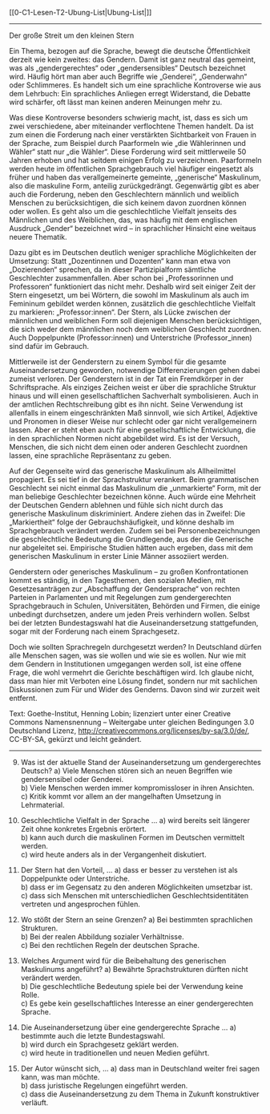 [[0-C1-Lesen-T2-Ubung-List|Ubung-List|]]

---

Der große Streit um den kleinen Stern

Ein Thema, bezogen auf die Sprache, bewegt die deutsche Öffentlichkeit derzeit wie kein zweites: das Gendern. Damit ist ganz neutral das gemeint, was als „gendergerechtes“ oder „gendersensibles“ Deutsch bezeichnet wird. Häufig hört man aber auch Begriffe wie „Genderei“, „Genderwahn“ oder Schlimmeres. Es handelt sich um eine sprachliche Kontroverse wie aus dem Lehrbuch: Ein sprachliches Anliegen erregt Widerstand, die Debatte wird schärfer, oft lässt man keinen anderen Meinungen mehr zu.

Was diese Kontroverse besonders schwierig macht, ist, dass es sich um zwei verschiedene, aber miteinander verflochtene Themen handelt. Da ist zum einen die Forderung nach einer verstärkten Sichtbarkeit von Frauen in der Sprache, zum Beispiel durch Paarformeln wie „die Wählerinnen und Wähler“ statt nur „die Wähler“. Diese Forderung wird seit mittlerweile 50 Jahren erhoben und hat seitdem einigen Erfolg zu verzeichnen. Paarformeln werden heute im öffentlichen Sprachgebrauch viel häufiger eingesetzt als früher und haben das verallgemeinerte gemeinte, „generische“ Maskulinum, also die maskuline Form, anteilig zurückgedrängt. Gegenwärtig gibt es aber auch die Forderung, neben den Geschlechtern männlich und weiblich Menschen zu berücksichtigen, die sich keinem davon zuordnen können oder wollen. Es geht also um die geschlechtliche Vielfalt jenseits des Männlichen und des Weiblichen, das, was häufig mit dem englischen Ausdruck „Gender“ bezeichnet wird – in sprachlicher Hinsicht eine weitaus neuere Thematik.

Dazu gibt es im Deutschen deutlich weniger sprachliche Möglichkeiten der Umsetzung: Statt „Dozentinnen und Dozenten“ kann man etwa von „Dozierenden“ sprechen, da in dieser Partizipialform sämtliche Geschlechter zusammenfallen. Aber schon bei „Professorinnen und Professoren“ funktioniert das nicht mehr. Deshalb wird seit einiger Zeit der Stern eingesetzt, um bei Wörtern, die sowohl im Maskulinum als auch im Femininum gebildet werden können, zusätzlich die geschlechtliche Vielfalt zu markieren: „Professor:innen“. Der Stern, als Lücke zwischen der männlichen und weiblichen Form soll diejenigen Menschen berücksichtigen, die sich weder dem männlichen noch dem weiblichen Geschlecht zuordnen. Auch Doppelpunkte (Professor:innen) und Unterstriche (Professor_innen) sind dafür im Gebrauch.

Mittlerweile ist der Genderstern zu einem Symbol für die gesamte Auseinandersetzung geworden, notwendige Differenzierungen gehen dabei zumeist verloren. Der Genderstern ist in der Tat ein Fremdkörper in der Schriftsprache. Als einziges Zeichen weist er über die sprachliche Struktur hinaus und will einen gesellschaftlichen Sachverhalt symbolisieren. Auch in der amtlichen Rechtschreibung gibt es ihn nicht. Seine Verwendung ist allenfalls in einem eingeschränkten Maß sinnvoll, wie sich Artikel, Adjektive und Pronomen in dieser Weise nur schlecht oder gar nicht verallgemeinern lassen. Aber er steht eben auch für eine gesellschaftliche Entwicklung, die in den sprachlichen Normen nicht abgebildet wird. Es ist der Versuch, Menschen, die sich nicht dem einen oder anderen Geschlecht zuordnen lassen, eine sprachliche Repräsentanz zu geben.

Auf der Gegenseite wird das generische Maskulinum als Allheilmittel propagiert. Es sei tief in der Sprachstruktur verankert. Beim grammatischen Geschlecht sei nicht einmal das Maskulinum die „unmarkierte“ Form, mit der man beliebige Geschlechter bezeichnen könne. Auch würde eine Mehrheit der Deutschen Gendern ablehnen und fühle sich nicht durch das generische Maskulinum diskriminiert. Andere ziehen das in Zweifel: Die „Markiertheit“ folge der Gebrauchshäufigkeit, und könne deshalb im Sprachgebrauch verändert werden. Zudem sei bei Personenbezeichnungen die geschlechtliche Bedeutung die Grundlegende, aus der die Generische nur abgeleitet sei. Empirische Studien hätten auch ergeben, dass mit dem generischen Maskulinum in erster Linie Männer assoziiert werden.

Genderstern oder generisches Maskulinum – zu großen Konfrontationen kommt es ständig, in den Tagesthemen, den sozialen Medien, mit Gesetzesanträgen zur „Abschaffung der Gendersprache“ von rechten Parteien in Parlamenten und mit Regelungen zum gendergerechten Sprachgebrauch in Schulen, Universitäten, Behörden und Firmen, die einige unbedingt durchsetzen, andere um jeden Preis verhindern wollen. Selbst bei der letzten Bundestagswahl hat die Auseinandersetzung stattgefunden, sogar mit der Forderung nach einem Sprachgesetz.

Doch wie sollten Sprachregeln durchgesetzt werden? In Deutschland dürfen alle Menschen sagen, was sie wollen und wie sie es wollen. Nur wie mit dem Gendern in Institutionen umgegangen werden soll, ist eine offene Frage, die wohl vermehrt die Gerichte beschäftigen wird. Ich glaube nicht, dass man hier mit Verboten eine Lösung findet, sondern nur mit sachlichen Diskussionen zum Für und Wider des Genderns. Davon sind wir zurzeit weit entfernt.

Text: Goethe-Institut, Henning Lobin; lizenziert unter einer Creative Commons Namensnennung – Weitergabe unter gleichen Bedingungen 3.0 Deutschland Lizenz, http://creativecommons.org/licenses/by-sa/3.0/de/, CC-BY-SA, gekürzt und leicht geändert.

---

9. Was ist der aktuelle Stand der Auseinandersetzung um gendergerechtes Deutsch?
a) Viele Menschen stören sich an neuen Begriffen wie gendersensibel oder Genderei.  
b) Viele Menschen werden immer kompromissloser in ihren Ansichten.  
c) Kritik kommt vor allem an der mangelhaften Umsetzung in Lehrmaterial.  

10. Geschlechtliche Vielfalt in der Sprache ...
a) wird bereits seit längerer Zeit ohne konkretes Ergebnis erörtert.  
b) kann auch durch die maskulinen Formen im Deutschen vermittelt werden.  
c) wird heute anders als in der Vergangenheit diskutiert.  

11. Der Stern hat den Vorteil, ...
a) dass er besser zu verstehen ist als Doppelpunkte oder Unterstriche.  
b) dass er im Gegensatz zu den anderen Möglichkeiten umsetzbar ist.  
c) dass sich Menschen mit unterschiedlichen Geschlechtsidentitäten vertreten und angesprochen fühlen.  

12. Wo stößt der Stern an seine Grenzen?
a) Bei bestimmten sprachlichen Strukturen.  
b) Bei der realen Abbildung sozialer Verhältnisse.  
c) Bei den rechtlichen Regeln der deutschen Sprache.  

13. Welches Argument wird für die Beibehaltung des generischen Maskulinums angeführt?
a) Bewährte Sprachstrukturen dürften nicht verändert werden.  
b) Die geschlechtliche Bedeutung spiele bei der Verwendung keine Rolle.  
c) Es gebe kein gesellschaftliches Interesse an einer gendergerechten Sprache.  

14. Die Auseinandersetzung über eine gendergerechte Sprache ...
a) bestimmte auch die letzte Bundestagswahl.  
b) wird durch ein Sprachgesetz geklärt werden.  
c) wird heute in traditionellen und neuen Medien geführt.  

15. Der Autor wünscht sich, ...
a) dass man in Deutschland weiter frei sagen kann, was man möchte.  
b) dass juristische Regelungen eingeführt werden.  
c) dass die Auseinandersetzung zu dem Thema in Zukunft konstruktiver verläuft.